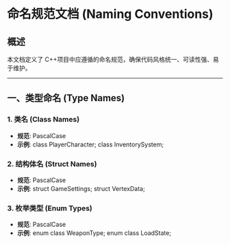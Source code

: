 # 命名规范文档 (Naming Conventions)

## 概述

本文档定义了 C++项目中应遵循的命名规范，确保代码风格统一、可读性强、易于维护。

---

## 一、类型命名 (Type Names)

### 1. 类名 (Class Names)

- **规范**: PascalCase
- **示例**:
  class PlayerCharacter;
  class InventorySystem;

### 2. 结构体名 (Struct Names)

- **规范**: PascalCase
- **示例**:
  struct GameSettings;
  struct VertexData;

### 3. 枚举类型 (Enum Types)

- **规范**: PascalCase
- **示例**:
  enum class WeaponType;
  enum class LoadState;
